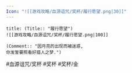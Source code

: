 ```yaml
---
Icon: "![[游戏攻略/血源诅咒/奖杯/履行愿望.png|30]]"
---
```

```ad-common-gold-trophy
title: (Title:: "履行愿望")
![[游戏攻略/血源诅咒/奖杯/履行愿望.png|100]]

(Comment:: "因月亮的出现而被迷惑, 
你发誓要照看好猎人之梦.")
```

#血源诅咒/奖杯 #奖杯 #奖杯/金
